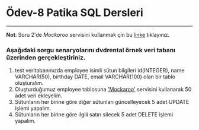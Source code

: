 # Ödev-8 Patika SQL Dersleri

<hr />

**Not**: Soru 2'de *Mockaroo* servisini kullanmak çin bu <a href="https://www.mockaroo.com/">linke</a> tıklayınız.

### Aşağıdaki sorgu senaryolarını dvdrental örnek veri tabanı üzerinden gerçekleştiriniz.

1. test veritabanınızda employee isimli sütun bilgileri id(INTEGER), name VARCHAR(50), birthday DATE, email VARCHAR(100) olan bir tablo oluşturalım.
2. Oluşturduğumuz employee tablosuna <a href="https://www.mockaroo.com/">'Mockaroo'</a> servisini kullanarak 50 adet veri ekleyelim.
3. Sütunların her birine göre diğer sütunları güncelleyecek 5 adet UPDATE işlemi yapalım.
4. Sütunların her birine göre ilgili satırı silecek 5 adet DELETE işlemi yapalım.
